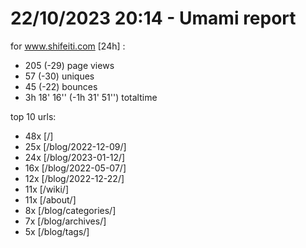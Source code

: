 # 22/10/2023 20:14 - Umami report
for www.shifeiti.com [24h] :

 - 205 (-29) page views
 - 57 (-30) uniques
 - 45 (-22) bounces
 - 3h 18' 16'' (-1h 31' 51'') totaltime


top 10 urls:
 - 48x [/]
 - 25x [/blog/2022-12-09/]
 - 24x [/blog/2023-01-12/]
 - 16x [/blog/2022-05-07/]
 - 12x [/blog/2022-12-22/]
 - 11x [/wiki/]
 - 11x [/about/]
 - 8x [/blog/categories/]
 - 7x [/blog/archives/]
 - 5x [/blog/tags/]


